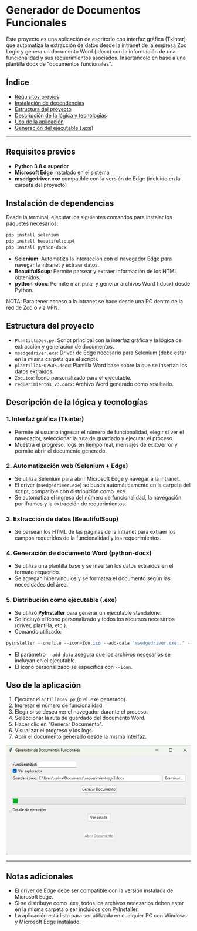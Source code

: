 # Generador de Documentos Funcionales

Este proyecto es una aplicación de escritorio con interfaz gráfica (Tkinter) que automatiza la extracción de datos desde la intranet de la empresa Zoo Logic y genera un documento Word (.docx) con la información de una funcionalidad y sus requerimientos asociados. Insertandolo en base a una plantilla docx de "documentos funcionales".

## Índice

- [Requisitos previos](#requisitos-previos)
- [Instalación de dependencias](#instalación-de-dependencias)
- [Estructura del proyecto](#estructura-del-proyecto)
- [Descripción de la lógica y tecnologías](#descripción-de-la-lógica-y-tecnologías)
- [Uso de la aplicación](#uso-de-la-aplicación)
- [Generación del ejecutable (.exe)](#generación-del-ejecutable-exe)

---

## Requisitos previos

- **Python 3.8 o superior**
- **Microsoft Edge** instalado en el sistema
- **msedgedriver.exe** compatible con la versión de Edge (incluido en la carpeta del proyecto)

## Instalación de dependencias

Desde la terminal, ejecutar los siguientes comandos para instalar los paquetes necesarios:

```powershell
pip install selenium
pip install beautifulsoup4
pip install python-docx
```

- **Selenium**: Automatiza la interacción con el navegador Edge para navegar la intranet y extraer datos.
- **BeautifulSoup**: Permite parsear y extraer información de los HTML obtenidos.
- **python-docx**: Permite manipular y generar archivos Word (.docx) desde Python.

NOTA: Para tener acceso a la intranet se hace desde una PC dentro de la red de Zoo o vía VPN.

## Estructura del proyecto

- `PlantillaDev.py`: Script principal con la interfaz gráfica y la lógica de extracción y generación de documentos.
- `msedgedriver.exe`: Driver de Edge necesario para Selenium (debe estar en la misma carpeta que el script).
- `plantillaAFU2505.docx`: Plantilla Word base sobre la que se insertan los datos extraídos.
- `Zoo.ico`: Ícono personalizado para el ejecutable.
- `requerimientos_v3.docx`: Archivo Word generado como resultado.

## Descripción de la lógica y tecnologías

### 1. Interfaz gráfica (Tkinter)

- Permite al usuario ingresar el número de funcionalidad, elegir si ver el navegador, seleccionar la ruta de guardado y ejecutar el proceso.
- Muestra el progreso, logs en tiempo real, mensajes de éxito/error y permite abrir el documento generado.

### 2. Automatización web (Selenium + Edge)

- Se utiliza Selenium para abrir Microsoft Edge y navegar a la intranet.
- El driver (`msedgedriver.exe`) se busca automáticamente en la carpeta del script, compatible con distribución como .exe.
- Se automatiza el ingreso del número de funcionalidad, la navegación por iframes y la extracción de requerimientos.

### 3. Extracción de datos (BeautifulSoup)

- Se parsean los HTML de las páginas de la intranet para extraer los campos requeridos de la funcionalidad y los requerimientos.

### 4. Generación de documento Word (python-docx)

- Se utiliza una plantilla base y se insertan los datos extraídos en el formato requerido.
- Se agregan hipervínculos y se formatea el documento según las necesidades del área.

### 5. Distribución como ejecutable (.exe)

- Se utilizó **PyInstaller** para generar un ejecutable standalone.
- Se incluyó el ícono personalizado y todos los recursos necesarios (driver, plantilla, etc.).
- Comando utilizado:

```powershell
pyinstaller --onefile --icon=Zoo.ico --add-data "msedgedriver.exe;." --add-data "plantillaAFU2505.docx;." PlantillaDev.py
```

- El parámetro `--add-data` asegura que los archivos necesarios se incluyan en el ejecutable.
- El ícono personalizado se especifica con `--icon`.

## Uso de la aplicación

1. Ejecutar `PlantillaDev.py` (o el .exe generado).
2. Ingresar el número de funcionalidad.
3. Elegir si se desea ver el navegador durante el proceso.
4. Seleccionar la ruta de guardado del documento Word.
5. Hacer clic en "Generar Documento".
6. Visualizar el progreso y los logs.
7. Abrir el documento generado desde la misma interfaz.

![1749044579249](image/README/1749044579249.png)

---

## Notas adicionales

- El driver de Edge debe ser compatible con la versión instalada de Microsoft Edge.
- Si se distribuye como .exe, todos los archivos necesarios deben estar en la misma carpeta o ser incluidos con PyInstaller.
- La aplicación está lista para ser utilizada en cualquier PC con Windows y Microsoft Edge instalado.
